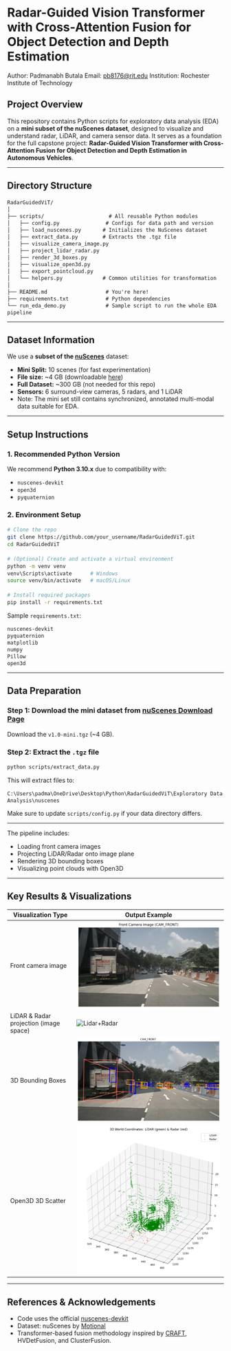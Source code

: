 # Radar-Guided Vision Transformer with Cross-Attention Fusion for Object Detection and Depth Estimation

Author: Padmanabh Butala
Email: pb8176@rit.edu
Institution: Rochester Institute of Technology



## Project Overview

This repository contains Python scripts for exploratory data analysis (EDA) on a **mini subset of the nuScenes dataset**, designed to visualize and understand radar, LiDAR, and camera sensor data. It serves as a foundation for the full capstone project: **Radar-Guided Vision Transformer with Cross-Attention Fusion for Object Detection and Depth Estimation in Autonomous Vehicles**.

---

## Directory Structure

```
RadarGuidedViT/
│
├── scripts/                     # All reusable Python modules
│   ├── config.py               # Configs for data path and version
│   ├── load_nuscenes.py       # Initializes the NuScenes dataset
│   ├── extract_data.py        # Extracts the .tgz file
│   ├── visualize_camera_image.py
│   ├── project_lidar_radar.py
│   ├── render_3d_boxes.py
│   ├── visualize_open3d.py
│   ├── export_pointcloud.py
│   └── helpers.py             # Common utilities for transformation
│
├── README.md                   # You're here!
├── requirements.txt            # Python dependencies
└── run_eda_demo.py             # Sample script to run the whole EDA pipeline
```

---

## Dataset Information

We use a **subset of the [nuScenes](https://www.nuscenes.org/nuscenes#)** dataset:

- **Mini Split:** 10 scenes (for fast experimentation)
- **File size:** ~4 GB (downloadable [here](https://www.nuscenes.org/download))
- **Full Dataset:** ~300 GB (not needed for this repo)
- **Sensors:** 6 surround-view cameras, 5 radars, and 1 LiDAR
- Note: The mini set still contains synchronized, annotated multi-modal data suitable for EDA.

---

## Setup Instructions

### 1. Recommended Python Version
We recommend **Python 3.10.x** due to compatibility with:
- `nuscenes-devkit`
- `open3d`
- `pyquaternion`

### 2. Environment Setup

```bash
# Clone the repo
git clone https://github.com/your_username/RadarGuidedViT.git
cd RadarGuidedViT

# (Optional) Create and activate a virtual environment
python -m venv venv
venv\Scripts\activate      # Windows
source venv/bin/activate   # macOS/Linux

# Install required packages
pip install -r requirements.txt
```

Sample `requirements.txt`:
```
nuscenes-devkit
pyquaternion
matplotlib
numpy
Pillow
open3d
```

---

## Data Preparation

### Step 1: Download the mini dataset from [nuScenes Download Page](https://www.nuscenes.org/download)  
Download the `v1.0-mini.tgz` (~4 GB).

### Step 2: Extract the `.tgz` file
```bash
python scripts/extract_data.py
```

This will extract files to:
```
C:\Users\padma\OneDrive\Desktop\Python\RadarGuidedViT\Exploratory Data Analysis\nuscenes
```

Make sure to update `scripts/config.py` if your data directory differs.

---


The pipeline includes:
- Loading front camera images
- Projecting LiDAR/Radar onto image plane
- Rendering 3D bounding boxes
- Visualizing point clouds with Open3D

---

##  Key Results & Visualizations

| Visualization Type                     | Output Example |
|----------------------------------------|----------------|
| Front camera image                     | ![CAM_FRONT](Img/image_camfront.png) |
| LiDAR & Radar projection (image space) | ![Lidar+Radar]() |
| 3D Bounding Boxes                      | ![3D Boxes](Img/image_detections.png) |
| Open3D 3D Scatter                      | ![Open3D](Img/image_3D_Lidar_Radar.png) |

---

## References & Acknowledgements

- Code uses the official [nuscenes-devkit](https://github.com/nutonomy/nuscenes-devkit)
- Dataset: nuScenes by [Motional](https://www.nuscenes.org/)
- Transformer-based fusion methodology inspired by [CRAFT](https://arxiv.org/abs/2303.12250), HVDetFusion, and ClusterFusion.






